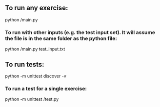 ## To run any exercise:

python <folder>/main.py

### To run with other inputs (e.g. the test input set). It will assume the file is in the same folder as the python file:

python <folder>/main.py test_input.txt

## To run tests:

python -m unittest discover -v

### To run a test for a single exercise:

python -m unittest <folder>/test.py